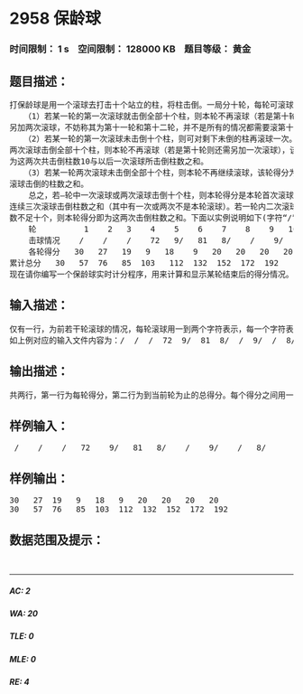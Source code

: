 # 2958 保龄球   
### 时间限制： 1 s&nbsp;&nbsp;&nbsp;&nbsp;空间限制： 128000 KB&nbsp;&nbsp;&nbsp;&nbsp;题目等级： 黄金  
## 题目描述：  

<pre>
打保龄球是用一个滚球去打击十个站立的柱，将柱击倒。一局分十轮，每轮可滚球一次或多次，以击倒的柱数为依据计分。一局得分为十轮得分之和，而每轮的得分不仅与本轮滚球情况有关，还可能与后续一两轮的滚球情况有关。即某轮某次滚球击倒的柱数不仅要计入本轮得分，还可能会计入前一两轮得分。具体的滚球击柱规则和计分方法如下：
   （1）若某一轮的第一次滚球就击倒全部十个柱，则本轮不再滚球（若是第十轮则还需
另加两次滚球，不妨称其为第十一轮和第十二轮，并不是所有的情况都需要滚第十一轮和第十二轮球）。该轮得分为本次击倒柱数10与以后两次滚球所击倒柱数之和。
   （2）若某一轮的第一次滚球未击倒十个柱，则可对剩下未倒的柱再滚球一次。如果这
两次滚球击倒全部十个柱，则本轮不再滚球（若是第十轮则还需另加一次滚球），该轮得分
为这两次共击倒柱数10与以后一次滚球所击倒柱数之和。
   （3）若某一轮两次滚球未击倒全部十个柱，则本轮不再继续滚球，该轮得分为这两次
滚球击倒的柱数之和。
    总之，若—轮中一次滚球或两次滚球击倒十个柱，则本轮得分是本轮首次滚球开始的
连续三次滚球击倒柱数之和（其中有一次或两次不是本轮滚球）。若一轮内二次滚球击倒柱
数不足十个，则本轮得分即为这两次击倒柱数之和。下面以实例说明如下(字符“/”表示击倒当前球道上的全部的柱)：
    轮          1    2   3    4    5    6    7    8    9   10   11   12
    击球情况    /    /    /    72   9/   81   8/    /    9/    /    8/
    各轮得分   30   27   19   9   18    9   20   20   20   20
累计总分   30   57  76   85  103   112  132  152  172  192
现在请你编写一个保龄球实时计分程序，用来计算和显示某轮结束后的得分情况。若某轮的得分暂时无法算出，则该轮得分不显示。
</pre>
  
  
## 输入描述：  

<pre>
仅有一行，为前若干轮滚球的情况，每轮滚球用一到两个字符表示，每一个字符表示一次击球，字符“/”表示击倒当前球道上的全部的柱，否则用一个数字字符表示本次滚球击倒的当前球道上的柱的数目，两轮滚球之间用一个空格字符隔开。
如上例对应的输入文件内容为：/  /  /  72  9/  81  8/  /  9/  /  8/
</pre>
  
  
## 输出描述：  

<pre>
共两行，第一行为每轮得分，第二行为到当前轮为止的总得分。每个得分之间用一个空格隔开。
</pre>
  
  
## 样例输入：  

<pre>
 /    /    /   72    9/   81   8/    /    9/    /   8/
</pre>
  
  
## 样例输出：  

<pre>
30   27  19   9   18   9   20   20   20   20
30   57  76   85  103  112  132  152  172  192
</pre>
  
  
## 数据范围及提示：  

<pre>
  
</pre>
  
  
***  

##### AC: 2  
##### WA: 20  
##### TLE: 0  
##### MLE: 0  
##### RE: 4  
